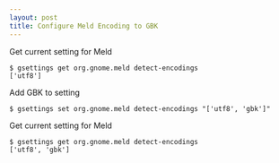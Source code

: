 ```yaml
---
layout: post
title: Configure Meld Encoding to GBK
---
```


Get current setting for Meld

```
$ gsettings get org.gnome.meld detect-encodings
['utf8']
```

Add GBK to setting

```
$ gsettings set org.gnome.meld detect-encodings "['utf8', 'gbk']"
```

Get current setting for Meld

```
$ gsettings get org.gnome.meld detect-encodings
['utf8', 'gbk']
```